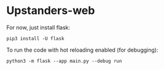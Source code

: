 # Upstanders-web

For now, just install flask:

```
pip3 install -U flask
```

To run the code with hot reloading enabled (for debugging):

```
python3 -m flask --app main.py --debug run
```
